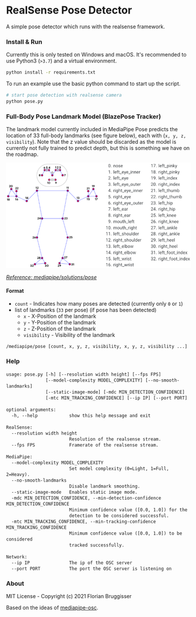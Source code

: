 # RealSense Pose Detector
A simple pose detector which runs with the realsense framework.

### Install & Run

Currently this is only tested on Windows and macOS. It's recommended to use Python3 (`>3.7`) and a virtual environment.

```bash
python install -r requirements.txt
```

To run an example use the basic python command to start up the script.

```bash
# start pose detection with realsense camera
python pose.py
```

### Full-Body Pose Landmark Model (BlazePose Tracker)
The landmark model currently included in MediaPipe Pose predicts the location of 33 full-body landmarks (see figure below), each with (`x, y, z, visibility`). Note that the z value should be discarded as the model is currently not fully trained to predict depth, but this is something we have on the roadmap.

![Pose Description](readme/pose_tracking_full_body_landmarks.png)

*[Reference: mediapipe/solutions/pose](https://google.github.io/mediapipe/solutions/pose#pose-landmark-model-blazepose-tracker)*

#### Format

- `count` - Indicates how many poses are detected (currently only `0` or `1`)
- list of landmarks (`33` per pose) (if pose has been detected)
    - `x` - X-Position of the landmark
    - `y` - Y-Position of the landmark
    - `z` - Z-Position of the landmark
    - `visibility` - Visibility of the landmark

```
/mediapipe/pose [count, x, y, z, visibility, x, y, z, visibility ...]
```

### Help

```
usage: pose.py [-h] [--resolution width height] [--fps FPS]
               [--model-complexity MODEL_COMPLEXITY] [--no-smooth-landmarks]
               [--static-image-mode] [-mdc MIN_DETECTION_CONFIDENCE]
               [-mtc MIN_TRACKING_CONFIDENCE] [--ip IP] [--port PORT]

optional arguments:
  -h, --help            show this help message and exit

RealSense:
  --resolution width height
                        Resolution of the realsense stream.
  --fps FPS             Framerate of the realsense stream.

MediaPipe:
  --model-complexity MODEL_COMPLEXITY
                        Set model complexity (0=Light, 1=Full, 2=Heavy).
  --no-smooth-landmarks
                        Disable landmark smoothing.
  --static-image-mode   Enables static image mode.
  -mdc MIN_DETECTION_CONFIDENCE, --min-detection-confidence MIN_DETECTION_CONFIDENCE
                        Minimum confidence value ([0.0, 1.0]) for the
                        detection to be considered successful.
  -mtc MIN_TRACKING_CONFIDENCE, --min-tracking-confidence MIN_TRACKING_CONFIDENCE
                        Minimum confidence value ([0.0, 1.0]) to be considered
                        tracked successfully.

Network:
  --ip IP               The ip of the OSC server
  --port PORT           The port the OSC server is listening on
```

### About
MIT License - Copyright (c) 2021 Florian Bruggisser

Based on the ideas of [mediapipe-osc](https://github.com/cansik/mediapipe-osc).